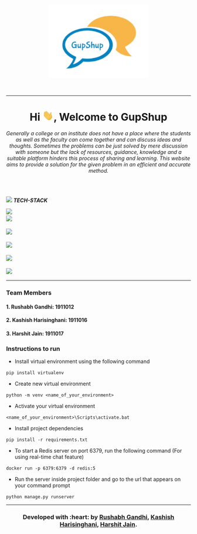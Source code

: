 

<p align="center">
  <img src="https://github.com/kashish1211/GUPSHUP/blob/master/gupshup/blog/static/blog/LOGO_PNG.png" height="200"/>
</p>
<br>


<hr>
<h1 align="center">Hi <img src="https://raw.githubusercontent.com/ABSphreak/ABSphreak/master/gifs/Hi.gif" width="30px">, Welcome to GupShup </h1>






<p align="center">
  <em>
    Generally a college or an institute does not have a place where the students as well as the faculty can come together and can discuss ideas and thoughts. Sometimes the problems can be just solved by mere discussion with someone but the lack of resources, guidance, knowledge and a suitable platform hinders this process of sharing and learning. This website aims to provide a solution for the given problem in an efficient and accurate method.
 
  </em> 

</p>

<br><br>
 

<img src="https://media.giphy.com/media/iY8CRBdQXODJSCERIr/giphy.gif" width="30px">&nbsp;***TECH-STACK***
<p align="left">
  
  <code><img height="50" src="https://github.com/uannabi/-/blob/master/resource/git.svg"></code>
  <code> <img height="50" src="https://www.vectorlogo.zone/logos/djangoproject/djangoproject-ar21.svg"> </code>
  <code> <img height="50" src="https://www.vectorlogo.zone/logos/docker/docker-ar21.svg"> </code>
  <code> <img height="50" src="https://github.com/uannabi/-/blob/master/resource/python-icon.svg"> </code>
  <code> <img height="50" src="https://www.vectorlogo.zone/logos/sqlite/sqlite-ar21.svg"> </code>
  <code> <img height="50" src="https://www.vectorlogo.zone/logos/javascript/javascript-ar21.svg"> </code>

  <hr>
  
  </p>
  
  ### Team Members
 #### 1. Rushabh Gandhi: 1911012
 #### 2. Kashish Harisinghani: 1911016
 #### 3. Harshit Jain: 1911017
 
 ### Instructions to run
 * Install virtual environment using the following command
 ```
 pip install virtualenv
 
```
* Create new virtual environment
```
python -m venv <name_of_your_environment>
```
* Activate your virtual environment
```
<name_of_your_environment>\Scripts\activate.bat
```
* Install project dependencies
```
pip install -r requirements.txt
```
* To start a Redis server on port 6379, run the following command (For using real-time chat feature)
```
docker run -p 6379:6379 -d redis:5
```
* Run the server inside project folder and go to the url that appears on your command prompt
```
python manage.py runserver
```

---
<h3 align="center"><b>Developed with :heart: by <a href="https://github.com/rushabhgandhi13">Rushabh Gandhi</a>, <a href="https://github.com/kashish1211">Kashish Harisinghani</a>, <a href="https://github.com/HarshitJain28">Harshit Jain</a>.</b></h1>
